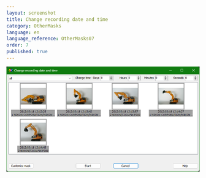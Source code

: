 ```yaml
---
layout: screenshot
title: Change recording date and time
category: OtherMasks
language: en
language_reference: OtherMasks07
order: 7
published: true
---
```

<img src="https://raw.githubusercontent.com/QuickImageComment/QuickImageComment/main/UserManual/images/English-prg/FormDateTimeChange.png">
